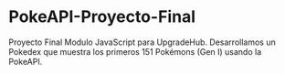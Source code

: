 # PokeAPI-Proyecto-Final
Proyecto Final Modulo JavaScript para UpgradeHub. Desarrollamos un Pokedex que muestra los primeros 151 Pokémons (Gen I) usando la PokeAPI.
